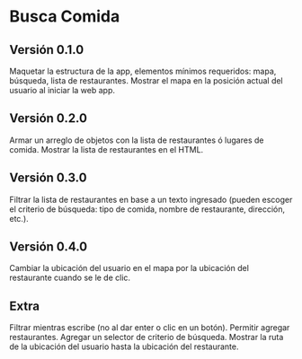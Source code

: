 # Busca Comida

## Versión 0.1.0
Maquetar la estructura de la app, elementos mínimos requeridos: mapa, búsqueda, lista de restaurantes.
Mostrar el mapa en la posición actual del usuario al iniciar la web app.
## Versión 0.2.0
Armar un arreglo de objetos con la lista de restaurantes ó lugares de comida.
Mostrar la lista de restaurantes en el HTML.
## Versión 0.3.0
Filtrar la lista de restaurantes en base a un texto ingresado (pueden escoger el criterio de búsqueda: tipo de comida, nombre de restaurante, dirección, etc.).
## Versión 0.4.0
Cambiar la ubicación del usuario en el mapa por la ubicación del restaurante cuando se le de clic.
## Extra
Filtrar mientras escribe (no al dar enter o clic en un botón).
Permitir agregar restaurantes.
Agregar un selector de criterio de búsqueda.
Mostrar la ruta de la ubicación del usuario hasta la ubicación del restaurante.